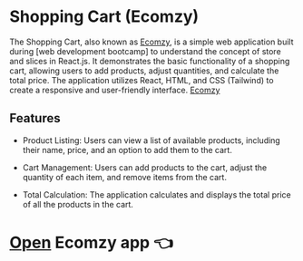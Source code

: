 # Shopping Cart (Ecomzy)

The Shopping Cart, also known as [Ecomzy](https://ecomzy-shopping-app-milan.netlify.app/), is a simple web application built during [web development bootcamp] to understand the concept of store and slices in React.js. It demonstrates the basic functionality of a shopping cart, allowing users to add products, adjust quantities, and calculate the total price. The application utilizes React, HTML, and CSS (Tailwind) to create a responsive and user-friendly interface. [Ecomzy](https://ecomzy-shopping-app-milan.netlify.app/)

## Features

- Product Listing: Users can view a list of available products, including their name, price, and an option to add them to the cart.

- Cart Management: Users can add products to the cart, adjust the quantity of each item, and remove items from the cart.

- Total Calculation: The application calculates and displays the total price of all the products in the cart.

# [Open](https://ecomzy-shopping-app-milan.netlify.app/) Ecomzy app 👈

